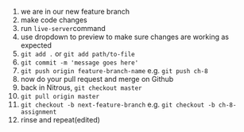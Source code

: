 1. we are in our new feature branch
2. make code changes
3. run `live-server`command
4. use dropdown to preview to make sure changes are working as expected
5. `git add .` or `git add path/to-file`
6. `git commit -m 'message goes here'`
7. `git push origin feature-branch-name` e.g. `git push ch-8`
8. now do your pull request and merge on Github
9. back in Nitrous, `git checkout master`
10. `git pull origin master`
11. `git checkout -b next-feature-branch` e.g. `git checkout -b ch-8-assignment`
12. rinse and repeat(edited)